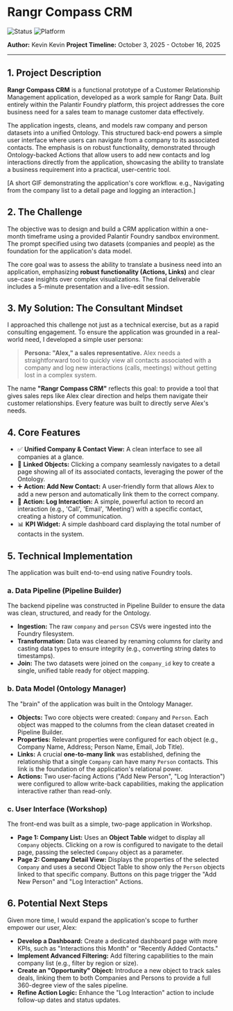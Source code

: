 # Rangr Compass CRM

![Status](https://img.shields.io/badge/Status-In%20Progress-yellow)
![Platform](https://img.shields.io/badge/Platform-Palantir%20Foundry-blue)

**Author:** Kevin Kevin
**Project Timeline:** October 3, 2025 - October 16, 2025


---

## 1. Project Description

**Rangr Compass CRM** is a functional prototype of a Customer Relationship Management application, developed as a work sample for Rangr Data. Built entirely within the Palantir Foundry platform, this project addresses the core business need for a sales team to manage customer data effectively.

The application ingests, cleans, and models raw company and person datasets into a unified Ontology. This structured back-end powers a simple user interface where users can navigate from a company to its associated contacts. The emphasis is on robust functionality, demonstrated through Ontology-backed Actions that allow users to add new contacts and log interactions directly from the application, showcasing the ability to translate a business requirement into a practical, user-centric tool.

[A short GIF demonstrating the application's core workflow. e.g., Navigating from the company list to a detail page and logging an interaction.]

## 2. The Challenge

The objective was to design and build a CRM application within a one-month timeframe using a provided Palantir Foundry sandbox environment. The prompt specified using two datasets (companies and people) as the foundation for the application's data model.

The core goal was to assess the ability to translate a business need into an application, emphasizing **robust functionality (Actions, Links)** and clear use-case insights over complex visualizations. The final deliverable includes a 5-minute presentation and a live-edit session.

## 3. My Solution: The Consultant Mindset

I approached this challenge not just as a technical exercise, but as a rapid consulting engagement. To ensure the application was grounded in a real-world need, I developed a simple user persona:

> **Persona: "Alex," a sales representative.** Alex needs a straightforward tool to quickly view all contacts associated with a company and log new interactions (calls, meetings) without getting lost in a complex system.

The name **"Rangr Compass CRM"** reflects this goal: to provide a tool that gives sales reps like Alex clear direction and helps them navigate their customer relationships. Every feature was built to directly serve Alex's needs.

## 4. Core Features

* ✅ **Unified Company & Contact View:** A clean interface to see all companies at a glance.
* 🔗 **Linked Objects:** Clicking a company seamlessly navigates to a detail page showing all of its associated contacts, leveraging the power of the Ontology.
* ➕ **Action: Add New Contact:** A user-friendly form that allows Alex to add a new person and automatically link them to the correct company.
* 📝 **Action: Log Interaction:** A simple, powerful action to record an interaction (e.g., 'Call', 'Email', 'Meeting') with a specific contact, creating a history of communication.
* 📊 **KPI Widget:** A simple dashboard card displaying the total number of contacts in the system.

## 5. Technical Implementation

The application was built end-to-end using native Foundry tools.

### a. Data Pipeline (Pipeline Builder)
The backend pipeline was constructed in Pipeline Builder to ensure the data was clean, structured, and ready for the Ontology.
* **Ingestion:** The raw `company` and `person` CSVs were ingested into the Foundry filesystem.
* **Transformation:** Data was cleaned by renaming columns for clarity and casting data types to ensure integrity (e.g., converting string dates to timestamps).
* **Join:** The two datasets were joined on the `company_id` key to create a single, unified table ready for object mapping.

### b. Data Model (Ontology Manager)
The "brain" of the application was built in the Ontology Manager.
* **Objects:** Two core objects were created: `Company` and `Person`. Each object was mapped to the columns from the clean dataset created in Pipeline Builder.
* **Properties:** Relevant properties were configured for each object (e.g., Company Name, Address; Person Name, Email, Job Title).
* **Links:** A crucial **one-to-many link** was established, defining the relationship that a single `Company` can have many `Person` contacts. This link is the foundation of the application's relational power.
* **Actions:** Two user-facing Actions ("Add New Person", "Log Interaction") were configured to allow write-back capabilities, making the application interactive rather than read-only.

### c. User Interface (Workshop)
The front-end was built as a simple, two-page application in Workshop.
* **Page 1: Company List:** Uses an **Object Table** widget to display all `Company` objects. Clicking on a row is configured to navigate to the detail page, passing the selected `Company` object as a parameter.
* **Page 2: Company Detail View:** Displays the properties of the selected `Company` and uses a second Object Table to show only the `Person` objects linked to that specific company. Buttons on this page trigger the "Add New Person" and "Log Interaction" Actions.

## 6. Potential Next Steps

Given more time, I would expand the application's scope to further empower our user, Alex:
* **Develop a Dashboard:** Create a dedicated dashboard page with more KPIs, such as "Interactions this Month" or "Recently Added Contacts."
* **Implement Advanced Filtering:** Add filtering capabilities to the main company list (e.g., filter by region or size).
* **Create an "Opportunity" Object:** Introduce a new object to track sales deals, linking them to both Companies and Persons to provide a full 360-degree view of the sales pipeline.
* **Refine Action Logic:** Enhance the "Log Interaction" action to include follow-up dates and status updates.

